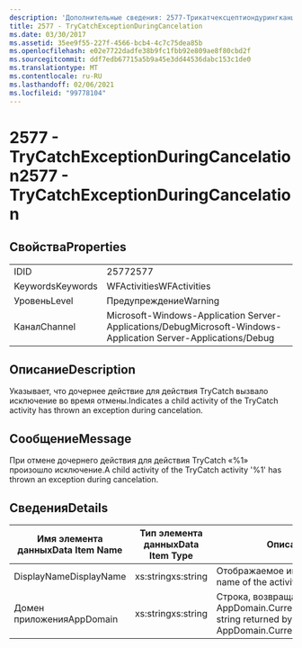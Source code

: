 ```yaml
---
description: 'Дополнительные сведения: 2577-Трикатчексцептиондурингканцелатион'
title: 2577 - TryCatchExceptionDuringCancelation
ms.date: 03/30/2017
ms.assetid: 35ee9f55-227f-4566-bcb4-4c7c75dea85b
ms.openlocfilehash: e02e7722dadfe38b9fc1fbb92e809ae8f80cbd2f
ms.sourcegitcommit: ddf7edb67715a5b9a45e3dd44536dabc153c1de0
ms.translationtype: MT
ms.contentlocale: ru-RU
ms.lasthandoff: 02/06/2021
ms.locfileid: "99778104"
---
```

# <a name="2577---trycatchexceptionduringcancelation"></a><span data-ttu-id="a1b11-103">2577 - TryCatchExceptionDuringCancelation</span><span class="sxs-lookup"><span data-stu-id="a1b11-103">2577 - TryCatchExceptionDuringCancelation</span></span>

## <a name="properties"></a><span data-ttu-id="a1b11-104">Свойства</span><span class="sxs-lookup"><span data-stu-id="a1b11-104">Properties</span></span>  
  
|||  
|-|-|  
|<span data-ttu-id="a1b11-105">ID</span><span class="sxs-lookup"><span data-stu-id="a1b11-105">ID</span></span>|<span data-ttu-id="a1b11-106">2577</span><span class="sxs-lookup"><span data-stu-id="a1b11-106">2577</span></span>|  
|<span data-ttu-id="a1b11-107">Keywords</span><span class="sxs-lookup"><span data-stu-id="a1b11-107">Keywords</span></span>|<span data-ttu-id="a1b11-108">WFActivities</span><span class="sxs-lookup"><span data-stu-id="a1b11-108">WFActivities</span></span>|  
|<span data-ttu-id="a1b11-109">Уровень</span><span class="sxs-lookup"><span data-stu-id="a1b11-109">Level</span></span>|<span data-ttu-id="a1b11-110">Предупреждение</span><span class="sxs-lookup"><span data-stu-id="a1b11-110">Warning</span></span>|  
|<span data-ttu-id="a1b11-111">Канал</span><span class="sxs-lookup"><span data-stu-id="a1b11-111">Channel</span></span>|<span data-ttu-id="a1b11-112">Microsoft-Windows-Application Server-Applications/Debug</span><span class="sxs-lookup"><span data-stu-id="a1b11-112">Microsoft-Windows-Application Server-Applications/Debug</span></span>|  
  
## <a name="description"></a><span data-ttu-id="a1b11-113">Описание</span><span class="sxs-lookup"><span data-stu-id="a1b11-113">Description</span></span>  

 <span data-ttu-id="a1b11-114">Указывает, что дочернее действие для действия TryCatch вызвало исключение во время отмены.</span><span class="sxs-lookup"><span data-stu-id="a1b11-114">Indicates a child activity of the TryCatch activity has thrown an exception during cancelation.</span></span>  
  
## <a name="message"></a><span data-ttu-id="a1b11-115">Сообщение</span><span class="sxs-lookup"><span data-stu-id="a1b11-115">Message</span></span>  

 <span data-ttu-id="a1b11-116">При отмене дочернего действия для действия TryCatch «%1» произошло исключение.</span><span class="sxs-lookup"><span data-stu-id="a1b11-116">A child activity of the TryCatch activity '%1' has thrown an exception during cancelation.</span></span>  
  
## <a name="details"></a><span data-ttu-id="a1b11-117">Сведения</span><span class="sxs-lookup"><span data-stu-id="a1b11-117">Details</span></span>  
  
|<span data-ttu-id="a1b11-118">Имя элемента данных</span><span class="sxs-lookup"><span data-stu-id="a1b11-118">Data Item Name</span></span>|<span data-ttu-id="a1b11-119">Тип элемента данных</span><span class="sxs-lookup"><span data-stu-id="a1b11-119">Data Item Type</span></span>|<span data-ttu-id="a1b11-120">Описание</span><span class="sxs-lookup"><span data-stu-id="a1b11-120">Description</span></span>|  
|--------------------|--------------------|-----------------|  
|<span data-ttu-id="a1b11-121">DisplayName</span><span class="sxs-lookup"><span data-stu-id="a1b11-121">DisplayName</span></span>|<span data-ttu-id="a1b11-122">xs:string</span><span class="sxs-lookup"><span data-stu-id="a1b11-122">xs:string</span></span>|<span data-ttu-id="a1b11-123">Отображаемое имя действия.</span><span class="sxs-lookup"><span data-stu-id="a1b11-123">The display name of the activity.</span></span>|  
|<span data-ttu-id="a1b11-124">Домен приложения</span><span class="sxs-lookup"><span data-stu-id="a1b11-124">AppDomain</span></span>|<span data-ttu-id="a1b11-125">xs:string</span><span class="sxs-lookup"><span data-stu-id="a1b11-125">xs:string</span></span>|<span data-ttu-id="a1b11-126">Строка, возвращаемая AppDomain.CurrentDomain.FriendlyName.</span><span class="sxs-lookup"><span data-stu-id="a1b11-126">The string returned by AppDomain.CurrentDomain.FriendlyName.</span></span>|
